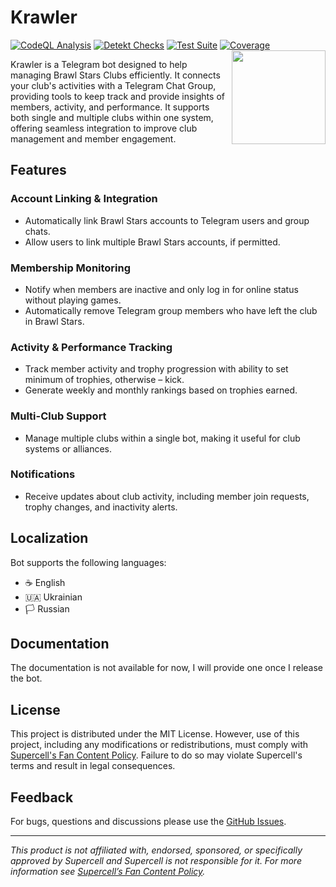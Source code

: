 # Krawler
[![CodeQL Analysis](https://github.com/y9vad9/krawler/actions/workflows/analyse.codeql.yml/badge.svg)](https://github.com/y9vad9/krawler/actions/workflows/analyse.codeql.yml) [![Detekt Checks](https://github.com/y9vad9/krawler/actions/workflows/check.detekt.yml/badge.svg)](https://github.com/y9vad9/krawler/actions/workflows/check.detekt.yml) [![Test Suite](https://github.com/y9vad9/krawler/actions/workflows/check.tests.yml/badge.svg)](https://github.com/y9vad9/krawler/actions/workflows/check.tests.yml) [![Coverage](https://codecov.io/gh/y9vad9/krawler/branch/main/graph/badge.svg)](https://codecov.io/gh/y9vad9/krawler)
<img src="https://github.com/user-attachments/assets/4ca759bd-a9e0-4da2-871c-93d80687f98d" alt="" height="150px" align="right" />

Krawler is a Telegram bot designed to help managing Brawl Stars Clubs efficiently. It connects your club's activities with a Telegram Chat Group, providing tools to keep track and provide insights of members, activity, and performance. It supports both single and multiple clubs within one system, offering seamless integration to improve club management and member engagement.


## Features

### Account Linking & Integration
- Automatically link Brawl Stars accounts to Telegram users and group chats.
- Allow users to link multiple Brawl Stars accounts, if permitted.

### Membership Monitoring
- Notify when members are inactive and only log in for online status without playing games.
- Automatically remove Telegram group members who have left the club in Brawl Stars.

### Activity & Performance Tracking
- Track member activity and trophy progression with ability to set minimum of trophies, otherwise – kick.
- Generate weekly and monthly rankings based on trophies earned.

### Multi-Club Support
- Manage multiple clubs within a single bot, making it useful for club systems or alliances.

### Notifications
- Receive updates about club activity, including member join requests, trophy changes, and inactivity alerts.

## Localization
Bot supports the following languages:
- ☕️ English
- 🇺🇦 Ukrainian
- 🏳️ Russian

## Documentation
The documentation is not available for now, I will provide one once I release the bot.

## License
This project is distributed under the MIT License. However, use of this project, including any modifications or redistributions, must comply with [Supercell's Fan Content Policy](https://supercell.com/en/fan-content-policy/). Failure to do so may violate Supercell's terms and result in legal consequences.

## Feedback

For bugs, questions and discussions please use
the [GitHub Issues](https://github.com/y9vad9/krawler/issues).
_______
*This product is not affiliated with, endorsed, sponsored, or specifically approved by Supercell and Supercell is not responsible for it.
For more information see [Supercell’s Fan Content Policy](https://supercell.com/en/fan-content-policy/).*
